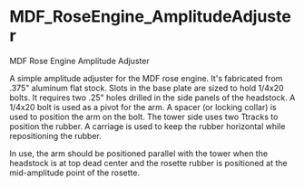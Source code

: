 # MDF_RoseEngine_AmplitudeAdjuster
MDF Rose Engine Amplitude Adjuster

A simple amplitude adjuster for the MDF rose engine. It's fabricated from .375" aluminum flat stock. Slots in the base plate are sized to hold 1/4x20 bolts. It requires two .25" holes drilled in the side panels of the headstock. A 1/4x20 bolt is used as a pivot for the arm. A spacer (or locking collar) is used to position the arm on the bolt. The tower side uses two Ttracks to position the rubber. A carriage is used to keep the rubber horizontal while repositioning the rubber.

In use, the arm should be positioned parallel with the tower when the headstock is at top dead center and the rosette rubber is positioned at the mid-amplitude point of the rosette.

